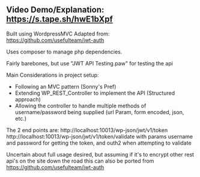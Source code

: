 ## Video Demo/Explanation: https://s.tape.sh/hwE1bXpf


Built using WordpressMVC
Adapted from: https://github.com/usefulteam/jwt-auth

Uses composer to manage php dependencies.

Fairly barebones, but use "JWT API Testing.paw" for testing the api

Main Considerations in project setup:
- Following an MVC pattern (Sonny's Pref)
- Extending WP_REST_Controller to implement the API (Structured approach)
- Allowing the controller to handle multiple methods of username/password being supplied (url Param, form encoded, json, etc.)

The 2 end points are:
http://localhost:10013/wp-json/jwt/v1/token
http://localhost:10013/wp-json/jwt/v1/token/validate
with params username and password for getting the token, and outh2 when attempting to validate


Uncertain about full usage desired, but assuming if it's to encrypt other rest api's on the site down the road
this can also be ported from https://github.com/usefulteam/jwt-auth

